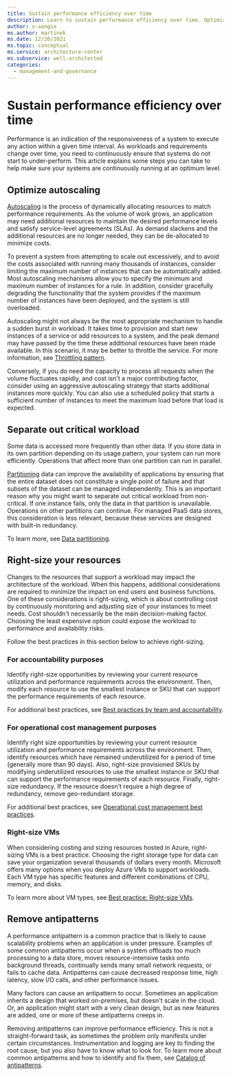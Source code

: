 ```yaml
---
title: Sustain performance efficiency over time
description: Learn to sustain performance efficiency over time. Optimize autoscaling, separate out critical workload, right-size your resources, and remote antipatterns.
author: v-aangie
ms.author: martinek
ms.date: 12/20/2021
ms.topic: conceptual
ms.service: architecture-center
ms.subservice: well-architected
categories:
  - management-and-governance
---
```


# Sustain performance efficiency over time

Performance is an indication of the responsiveness of a system to execute any action within a given time interval. As workloads and requirements change over time, you need to continuously ensure that systems do not start to under-perform. This article explains some steps you can take to help make sure your systems are continuously running at an optimum level.

## Optimize autoscaling

[Autoscaling](./design-scale.md#use-autoscaling-to-manage-load-increases-and-decreases) is the process of dynamically allocating resources to match performance requirements. As the volume of work grows, an application may need additional resources to maintain the desired performance levels and satisfy service-level agreements (SLAs). As demand slackens and the additional resources are no longer needed, they can be de-allocated to minimize costs.

To prevent a system from attempting to scale out excessively, and to avoid the costs associated with running many thousands of instances, consider limiting the maximum number of instances that can be automatically added. Most autoscaling mechanisms allow you to specify the minimum and maximum number of instances for a rule. In addition, consider gracefully degrading the functionality that the system provides if the maximum number of instances have been deployed, and the system is still overloaded.

Autoscaling might not always be the most appropriate mechanism to handle a sudden burst in workload. It takes time to provision and start new instances of a service or add resources to a system, and the peak demand may have passed by the time these additional resources have been made available. In this scenario, it may be better to throttle the service. For more information, see [Throttling pattern](/azure/architecture/patterns/throttling).

Conversely, if you do need the capacity to process all requests when the volume fluctuates rapidly, and cost isn't a major contributing factor, consider using an aggressive autoscaling strategy that starts additional instances more quickly. You can also use a scheduled policy that starts a sufficient number of instances to meet the maximum load before that load is expected.

## Separate out critical workload

Some data is accessed more frequently than other data. If you store data in its own partition depending on its usage pattern, your system can run more efficiently. Operations that affect more than one partition can run in parallel.

[Partitioning](./optimize-partition.md) data can improve the availability of applications by ensuring that the entire dataset does not constitute a single point of failure and that subsets of the dataset can be managed independently. This is an important reason why you might want to separate out critical workload from non-critical. If one instance fails, only the data in that partition is unavailable. Operations on other partitions can continue. For managed PaaS data stores, this consideration is less relevant, because these services are designed with built-in redundancy.

To learn more, see [Data partitioning](/azure/architecture/best-practices/data-partitioning).

## Right-size your resources

Changes to the resources that support a workload may impact the architecture of the workload. When this happens, additional considerations are required to minimize the impact on end users and business functions. One of these considerations is right-sizing, which is about controlling cost by continuously monitoring and adjusting size of your instances to meet needs. Cost shouldn't necessarily be the main decision-making factor. Choosing the least expensive option could expose the workload to performance and availability risks.

Follow the best practices in this section below to achieve right-sizing.

### For accountability purposes

Identify right-size opportunities by reviewing your current resource utilization and performance requirements across the environment. Then, modify each resource to use the smallest instance or SKU that can support the performance requirements of each resource.

For additional best practices, see [Best practices by team and accountability](/azure/cloud-adoption-framework/govern/cost-management/best-practices#best-practices-by-team-and-accountability).

### For operational cost management purposes

Identify right size opportunities by reviewing your current resource utilization and performance requirements across the environment. Then, identify resources which have remained underutilized for a period of time (generally more than 90 days). Also, right-size provisioned SKUs by modifying underutilized resources to use the smallest instance or SKU that can support the performance requirements of each resource. Finally, right-size redundancy. If the resource doesn't require a high degree of redundancy, remove geo-redundant storage.

For additional best practices, see [Operational cost management best practices](/azure/cloud-adoption-framework/govern/cost-management/best-practices#operational-cost-management-best-practices).

### Right-size VMs

When considering costing and sizing resources hosted in Azure, right-sizing VMs is a best practice. Choosing the right storage type for data can save your organization several thousands of dollars every month. Microsoft offers many options when you deploy Azure VMs to support workloads. Each VM type has specific features and different combinations of CPU, memory, and disks.

To learn more about VM types, see [Best practice: Right-size VMs](/azure/cloud-adoption-framework/govern/cost-management/best-practices#best-practice-right-size-vms).

## Remove antipatterns

A performance antipattern is a common practice that is likely to cause scalability problems when an application is under pressure. Examples of some common antipatterns occur when a system offloads too much processing to a data store, moves resource-intensive tasks onto background threads, continually sends many small network requests, or fails to cache data. Antipatterns can cause decreased response time, high latency, slow I/O calls, and other performance issues.

Many factors can cause an antipattern to occur. Sometimes an application inherits a design that worked on-premises, but doesn't scale in the cloud. Or, an application might start with a very clean design, but as new features are added, one or more of these antipatterns creeps in.

Removing antipatterns can improve performance efficiency. This is not a straight-forward task, as sometimes the problem only manifests under certain circumstances. Instrumentation and logging are key to finding the root cause, but you also have to know what to look for. To learn more about common antipatterns and how to identify and fix them, see [Catalog of antipatterns](/azure/architecture/antipatterns/#catalog-of-antipatterns).
